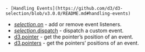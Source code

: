     - [Handling Events](https://github.com/d3/d3-selection/blob/v3.0.0/README.md#handling-events)

- [_selection_.on](https://github.com/d3/d3-selection/blob/v3.0.0/README.md#selection_on) - add or remove event listeners.
- [_selection_.dispatch](https://github.com/d3/d3-selection/blob/v3.0.0/README.md#selection_dispatch) - dispatch a custom event.
- [d3.pointer](https://github.com/d3/d3-selection/blob/v3.0.0/README.md#pointer) - get the pointer’s position of an event.
- [d3.pointers](https://github.com/d3/d3-selection/blob/v3.0.0/README.md#pointers) - get the pointers’ positions of an event.
